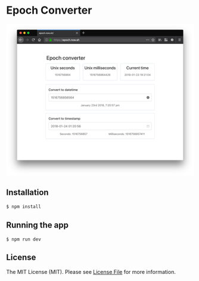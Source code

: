 # Epoch Converter

![epoch](screenshot-v1.png)

## Installation

    $ npm install

## Running the app

    $ npm run dev

## License

The MIT License (MIT). Please see [License File](license.md) for more information.
